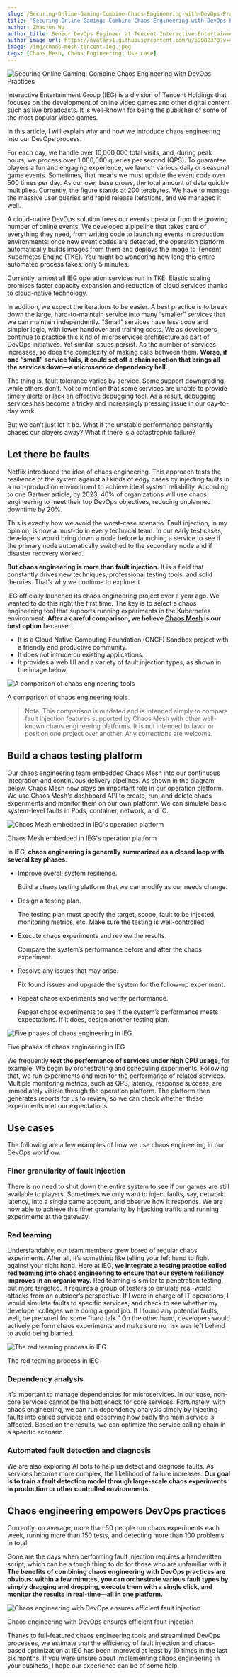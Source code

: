```yaml
---
slug: /Securing-Online-Gaming-Combine-Chaos-Engineering-with-DevOps-Practices
title: 'Securing Online Gaming: Combine Chaos Engineering with DevOps Practices'
author: Zhaojun Wu
author_title: Senior DevOps Engineer at Tencent Interactive Entertainment Group
author_image_url: https://avatars1.githubusercontent.com/u/59082378?v=4
image: /img/chaos-mesh-tencent-ieg.jpeg
tags: [Chaos Mesh, Chaos Engineering, Use case]
---
```


![Securing Online Gaming: Combine Chaos Engineering with DevOps Practices](/img/chaos-mesh-tencent-ieg.jpeg)

Interactive Entertainment Group (IEG) is a division of Tencent Holdings that focuses on the development of online video games and other digital content such as live broadcasts. It is well-known for being the publisher of some of the most popular video games.

<!--truncate-->

In this article, I will explain why and how we introduce chaos engineering into our DevOps process.

For each day, we handle over 10,000,000 total visits, and, during peak hours, we process over 1,000,000 queries per second (QPS). To guarantee players a fun and engaging experience, we launch various daily or seasonal game events. Sometimes, that means we must update the event code over 500 times per day. As our user base grows, the total amount of data quickly multiplies. Currently, the figure stands at 200 terabytes. We have to manage the massive user queries and rapid release iterations, and we managed it well.

A cloud-native DevOps solution frees our events operator from the growing number of online events. We developed a pipeline that takes care of everything they need, from writing code to launching events in production environments: once new event codes are detected, the operation platform automatically builds images from them and deploys the image to Tencent Kubernetes Engine (TKE). You might be wondering how long this entire automated process takes: only 5 minutes.

Currently, almost all IEG operation services run in TKE. Elastic scaling promises faster capacity expansion and reduction of cloud services thanks to cloud-native technology.

In addition, we expect the iterations to be easier. A best practice is to break down the large, hard-to-maintain service into many “smaller” services that we can maintain independently. “Small” services have less code and simpler logic, with lower handover and training costs. We as developers continue to practice this kind of microservices architecture as part of DevOps initiatives. Yet similar issues persist. As the number of services increases, so does the complexity of making calls between them. **Worse, if one “small” service fails, it could set off a chain reaction that brings all the services down—a microservice dependency hell.**

The thing is, fault tolerance varies by service. Some support downgrading, while others don’t. Not to mention that some services are unable to provide timely alerts or lack an effective debugging tool. As a result, debugging services has become a tricky and increasingly pressing issue in our day-to-day work.

But we can’t just let it be. What if the unstable performance constantly chases our players away? What if there is a catastrophic failure?

## Let there be faults

Netflix introduced the idea of chaos engineering. This approach tests the resilience of the system against all kinds of edgy cases by injecting faults in a non-production environment to achieve ideal system reliability. According to one Gartner article, by 2023, 40% of organizations will use chaos engineering to meet their top DevOps objectives, reducing unplanned downtime by 20%.

This is exactly how we avoid the worst-case scenario. Fault injection, in my opinion, is now a must-do in every technical team. In our early test cases, developers would bring down a node before launching a service to see if the primary node automatically switched to the secondary node and if disaster recovery worked.

**But chaos engineering is more than fault injection.** It is a field that constantly drives new techniques, professional testing tools, and solid theories. That’s why we continue to explore it.

IEG officially launched its chaos engineering project over a year ago. We wanted to do this right the first time. The key is to select a chaos engineering tool that supports running experiments in the Kubernetes environment. **After a careful comparison, we believe [Chaos Mesh](https://github.com/chaos-mesh/chaos-mesh) is our best option** because:

- It is a Cloud Native Computing Foundation (CNCF) Sandbox project with a friendly and productive community.
- It does not intrude on existing applications.
- It provides a web UI and a variety of fault injection types, as shown in the image below.

![A comparison of chaos engineering tools](/img/comparison-of-chaos-engineering-tools.png)

<p className="caption-center"> A comparison of chaos engineering tools </p>

> Note: This comparison is outdated and is intended simply to compare fault injection features supported by Chaos Mesh with other well-known chaos engineering platforms. It is not intended to favor or position one project over another. Any corrections are welcome.

## Build a chaos testing platform

Our chaos engineering team embedded Chaos Mesh into our continuous integration and continuous delivery pipelines. As shown in the diagram below, Chaos Mesh now plays an important role in our operation platform. We use Chaos Mesh's dashboard API to create, run, and delete chaos experiments and monitor them on our own platform. We can simulate basic system-level faults in Pods, container, network, and IO.

![Chaos Mesh embedded in IEG's operation platform](/img/chaos-mesh-embedded-in-IEG's-operation-platform.png)

<p className="caption-center">Chaos Mesh embedded in IEG's operation platform</p>

In IEG, **chaos engineering is generally summarized as a closed loop with several key phases**:

- Improve overall system resilience.

  Build a chaos testing platform that we can modify as our needs change.

- Design a testing plan.

  The testing plan must specify the target, scope, fault to be injected, monitoring metrics, etc. Make sure the testing is well-controlled.

- Execute chaos experiments and review the results.

  Compare the system’s performance before and after the chaos experiment.

- Resolve any issues that may arise.

  Fix found issues and upgrade the system for the follow-up experiment.

- Repeat chaos experiments and verify performance.

  Repeat chaos experiments to see if the system’s performance meets expectations. If it does, design another testing plan.

![Five phases of chaos engineering in IEG](/img/five-phases-of-chaos-engineering-in-IEG.png)

<p className="caption-center">Five phases of chaos engineering in IEG</p>

We frequently **test the performance of services under high CPU usage**, for example. We begin by orchestrating and scheduling experiments. Following that, we run experiments and monitor the performance of related services. Multiple monitoring metrics, such as QPS, latency, response success, are immediately visible through the operation platform. The platform then generates reports for us to review, so we can check whether these experiments met our expectations.

## Use cases

The following are a few examples of how we use chaos engineering in our DevOps workflow.

### Finer granularity of fault injection

There is no need to shut down the entire system to see if our games are still available to players. Sometimes we only want to inject faults, say, network latency, into a single game account, and observe how it responds. We are now able to achieve this finer granularity by hijacking traffic and running experiments at the gateway.

### Red teaming

Understandably, our team members grew bored of regular chaos experiments. After all, it’s something like telling your left hand to fight against your right hand. Here at IEG, **we integrate a testing practice called red teaming into chaos engineering to ensure that our system resiliency improves in an organic way.** Red teaming is similar to penetration testing, but more targeted. It requires a group of testers to emulate real-world attacks from an outsider’s perspective. If I were in charge of IT operations, I would simulate faults to specific services, and check to see whether my developer colleges were doing a good job. If I found any potential faults, well, be prepared for some “hard talk.” On the other hand, developers would actively perform chaos experiments and make sure no risk was left behind to avoid being blamed.

![The red teaming process in IEG](/img/red-teaming-process-in-IEG.png)

<p className="caption-center">The red teaming process in IEG</p>

### Dependency analysis

It’s important to manage dependencies for microservices. In our case, non-core services cannot be the bottleneck for core services. Fortunately, with chaos engineering, we can run dependency analysis simply by injecting faults into called services and observing how badly the main service is affected. Based on the results, we can optimize the service calling chain in a specific scenario.

### Automated fault detection and diagnosis

We are also exploring AI bots to help us detect and diagnose faults. As services become more complex, the likelihood of failure increases. **Our goal is to train a fault detection model through large-scale chaos experiments in production or other controlled environments.**

## Chaos engineering empowers DevOps practices

Currently, on average, more than 50 people run chaos experiments each week, running more than 150 tests, and detecting more than 100 problems in total.

Gone are the days when performing fault injection requires a handwritten script, which can be a tough thing to do for those who are unfamiliar with it. **The benefits of combining chaos engineering with DevOps practices are obvious: within a few minutes, you can orchestrate various fault types by simply dragging and dropping, execute them with a single click, and monitor the results in real-time—all in one platform.**

![Chaos engineering with DevOps ensures efficient fault injection](/img/chaos-engineering-with-devops.png)

<p className="caption-center">Chaos engineering with DevOps ensures efficient fault injection</p>

Thanks to full-featured chaos engineering tools and streamlined DevOps processes, we estimate that the efficiency of fault injection and chaos-based optimization at IEG has been improved at least by 10 times in the last six months. If you were unsure about implementing chaos engineering in your business, I hope our experience can be of some help.
